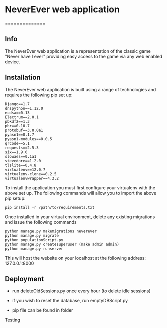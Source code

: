 # NeverEver web application
==============

Info
-------------

The NeverEver web application is a representation of the classic game "Never have I ever" providing easy access to the game via any web enabled device. 

Installation
--------------

The NeverEver web application is built using a range of technologies and requires the following pip set up:

	Django==1.7
	dnspython==1.12.0
	ecdsa==0.13
	Electrum==2.0.1
	pbkdf2==1.3
	pbr==0.10.7
	protobuf==3.0.0a1
	pyasn1==0.1.7
	pyasn1-modules==0.0.5
	qrcode==5.1
	requests==2.5.3
	six==1.9.0
	slowaes==0.1a1
	stevedore==1.2.0
	tlslite==0.4.8
	virtualenv==12.0.7
	virtualenv-clone==0.2.5
	virtualenvwrapper==4.3.2

To install the application you must first configure your virtualenv with the above set up. The following commands will allow you to import the above pip setup:
	
	pip install -r /path/to/requirements.txt

Once installed in your virtual environment, delete any existing migrations and issue the following commands

	python manage.py makemigrations neverever
	python manage.py migrate
	python populationScript.py
	python manage.py createsuperuser (make admin admin)
	python manage.py runserver

This will host the website on your localhost at the following address: 127.0.0.1:8000

Deployment
-------------

- run deleteOldSessions.py once every hour (to delete idle sessions)

- if you wish to reset the database, run emptyDBScript.py

- pip file can be found in folder

Testing